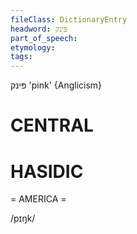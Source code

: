 ```yaml
---
fileClass: DictionaryEntry
headword: פּינק
part_of_speech: 
etymology: 
tags: 
---
```

פּינק
'pink'
{Anglicism}

CENTRAL
========

HASIDIC
=======
= AMERICA = 

/pɪŋk/